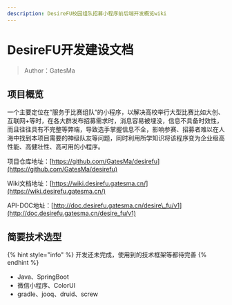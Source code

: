```yaml
---
description: DesireFU校园组队招募小程序前后端开发概览wiki
---
```


# DesireFU开发建设文档

> Author：GatesMa

## 项目概览

一个主要定位在“服务于比赛组队“的小程序，以解决高校举行大型比赛比如大创、互联网+等时，在各大群发布招募需求时，消息容易被埋没，信息不具备时效性，而且往往具有不完整等弊端，导致选手掌握信息不全，影响参赛、招募者难以在人海中找到本项目需要的神级队友等问题，同时利用所学知识将该程序变为企业级高性能、高健壮性、高可用的小程序。



项目仓库地址：[https://github.com/GatesMa/desirefu](https://github.com/GatesMa/desirefu)

Wiki文档地址：[https://wiki.desirefu.gatesma.cn/](https://wiki.desirefu.gatesma.cn/)

API-DOC地址：[http://doc.desirefu.gatesma.cn/desire\_fu/v1](http://doc.desirefu.gatesma.cn/desire_fu/v1)

## 简要技术选型

{% hint style="info" %}
开发还未完成，使用到的技术框架等都待完善
{% endhint %}

* Java、SpringBoot
* 微信小程序、ColorUI
* gradle、jooq、druid、screw



